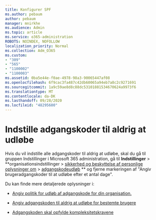 ```yaml
---
title: Konfigurer SPF
ms.author: pebaum
author: pebaum
manager: mnirkhe
ms.audience: Admin
ms.topic: article
ms.service: o365-administration
ROBOTS: NOINDEX, NOFOLLOW
localization_priority: Normal
ms.collection: Adm_O365
ms.custom:
- "309"
- "565"
- "1100002"
- "1100003"
ms.assetid: 0ba5e44e-f0ae-4978-98a3-90065447af08
ms.openlocfilehash: 6f9cac3fa487c42db60065a94eb7a8c2c9271691
ms.sourcegitcommit: 1a9c59ae8d8c88dc53101881534670624a9973f6
ms.translationtype: MT
ms.contentlocale: da-DK
ms.lasthandoff: 09/28/2020
ms.locfileid: "48295600"
---
```

# <a name="set-passwords-to-never-expire"></a>Indstille adgangskoder til aldrig at udløbe

Hvis du vil indstille alle adgangskoder til aldrig at udløbe, skal du gå til gruppen Indstillinger i Microsoft 365 administration, gå til **Indstillinger**  >  **organisationsindstillinger > [sikkerhed og beskyttelse af personlige oplysninger om](https://portal.office.com/adminportal/home#/settings/security)  >  [adgangskodeudløb](https://portal.microsoft.com/Adminportal/Home#/Settings/SecurityPrivacy/:/Settings/L1/PasswordPolicy) ** og fjerne markeringen af "Angiv brugeradgangskoder til at udløbe efter et antal dage".
  
Du kan finde mere detaljerede oplysninger i:

- [Angiv politik for udløb af adgangskode for din organisation.](https://docs.microsoft.com/microsoft-365/admin/manage/set-password-expiration-policy)
  
- [Angiv adgangskoden til aldrig at udløbe for bestemte brugere](https://docs.microsoft.com/microsoft-365/admin/add-users/set-password-to-never-expire)

- [Adgangskoden skal opfylde kompleksitetskravene](https://docs.microsoft.com/windows/security/threat-protection/security-policy-settings/password-must-meet-complexity-requirements)
  